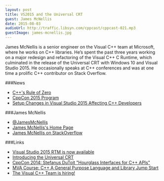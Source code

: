 ```yaml
---
layout: post
title: VS2015 and the Universal CRT
guest: James McNellis
date: 2015-08-03
audioUrl: http://traffic.libsyn.com/cppcast/cppcast-021.mp3
guestImage: james-mcnellis.jpg
---
```


James McNellis is a senior engineer on the Visual C++ team at Microsoft, where he works on C++ libraries.  He’s spent the past three years working on a major redesign and refactoring of the Visual C++ C Runtime, which culminated in the release of the Universal CRT with Windows 10 and  Visual Studio 2015.  He occasionally speaks at C++ conferences and was at one time a prolific C++ contributor on Stack Overflow.

###News

 - [C++'s Rule of Zero](https://turingtester.wordpress.com/2015/06/27/cs-rule-of-zero/)
 - [CppCon 2015 Program](http://cppcon2015.sched.org/)
 - [Setup Changes in Visual Studio 2015 Affecting C++ Developers](http://blogs.msdn.com/b/vcblog/archive/2015/07/24/setup-changes-in-visual-studio-2015-affecting-c-developers.aspx)
 
###James McNellis

 - [@JamesMcNellis](https://twitter.com/JamesMcNellis/)
 - [James McNellis's Home Page](http://www.jamesmcnellis.com/)
 - [James McNellis on StackOverflow](http://stackoverflow.com/users/151292/james-mcnellis)

###Links

 - [Visual Studio 2015 RTM is now available](http://blogs.msdn.com/b/vcblog/archive/2015/07/20/visual-studio-2015-rtm-now-available.aspx)
 - [Introducing the Universal CRT](http://blogs.msdn.com/b/vcblog/archive/2015/03/03/introducing-the-universal-crt.aspx)
 - [CppCon 2014: Stefanus DuToit "Hourglass Interfaces for C++ APIs"](https://www.youtube.com/watch?v=PVYdHDm0q6Y)
 - [MVA Course: C++ A General Purpose Language and Library Jump Start](https://www.microsoftvirtualacademy.com/en-US/training-courses/c-a-general-purpose-language-and-library-jump-start-8251)
 - [The Visual C++ Team is hiring!](https://careers.microsoft.com/jobdetails.aspx?ss=&pg=0&so=&rw=5&jid=182004&jlang=EN&pp=SS)
